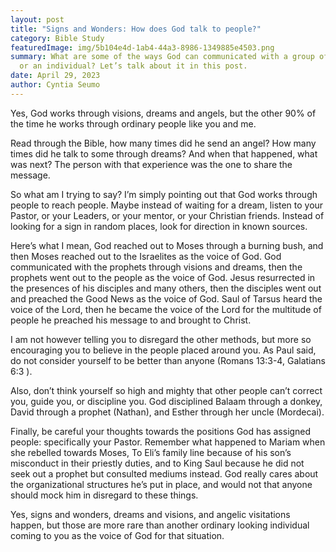 ```yaml
---
layout: post
title: "Signs and Wonders: How does God talk to people?"
category: Bible Study
featuredImage: img/5b104e4d-1ab4-44a3-8986-1349885e4503.png
summary: What are some of the ways God can communicated with a group of people
  or an individual? Let’s talk about it in this post.
date: April 29, 2023
author: Cyntia Seumo
---
```


Yes, God works through visions, dreams and angels, but the other 90% of the time he works through ordinary people like you and me.

Read through the Bible, how many times did he send an angel? How many times did he talk to some through dreams? And when that happened, what was next? The person with that experience was the one to share the message.

So what am I trying to say? I’m simply pointing out that God works through people to reach people. Maybe instead of waiting for a dream, listen to your Pastor, or your Leaders, or your mentor, or your Christian friends. Instead of looking for a sign in random places, look for direction in known sources.

Here’s what I mean, God reached out to Moses through a burning bush, and then Moses reached out to the Israelites as the voice of God. God communicated with the prophets through visions and dreams, then the prophets went out to the people as the voice of God. Jesus resurrected in the presences of his disciples and many others, then the disciples went out and preached the Good News as the voice of God. Saul of Tarsus heard the voice of the Lord, then he became the voice of the Lord for the multitude of people he preached his message to and brought to Christ.

I am not however telling you to disregard the other methods, but more so encouraging you to believe in the people placed around you. As Paul said, do not consider yourself to be better than anyone (<a>Romans 13:3-4</a>, <a>Galatians 6:3</a> ).

Also, don’t think yourself so high and mighty that other people can’t correct you, guide you, or discipline you. God disciplined Balaam through a donkey, David through a prophet (Nathan), and Esther through her uncle (Mordecai).

Finally, be careful your thoughts towards the positions God has assigned people: specifically your Pastor. Remember what happened to Mariam when she rebelled towards Moses, To Eli’s family line because of his son’s misconduct in their priestly duties, and to King Saul because he did not seek out a prophet but consulted mediums instead. God really cares about the organizational structures he’s put in place, and would not that anyone should mock him in disregard to these things.

Yes, signs and wonders, dreams and visions, and angelic visitations happen, but those are more rare than another ordinary looking individual coming to you as the voice of God for that situation.